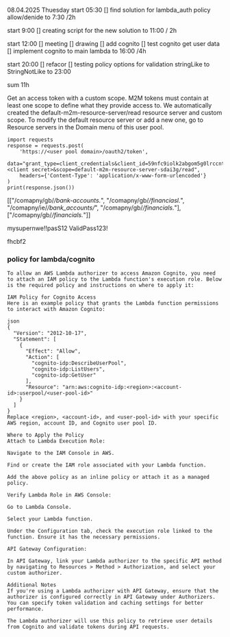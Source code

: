 

08.04.2025 Thuesday
start 05:30
[] find solution for lambda_auth policy allow/denide
to 7:30 /2h

start 9:00
[] creating script for the new solution
to 11:00 / 2h

start 12:00
[] meeting
[] drawing
[] add cognito
[] test cognito get user data
[] implement cognito to main lambda
to 16:00 /4h

start 20:00
[] refacor
[] testing policy options for validation stringLike to StringNotLike
to 23:00

sum 11h


Get an access token with a custom scope. M2M tokens must contain at least one scope to define what they provide access to. We automatically created the default-m2m-resource-server/read resource server and custom scope. To modify the default resource server or add a new one, go to Resource servers in the Domain menu of this user pool.

```
import requests
response = requests.post(
    'https://<user pool domain>/oauth2/token',
    data="grant_type=client_credentials&client_id=59nfc9iolk2abgom5g0lrccnt9&client_secret=<client secret>&scope=default-m2m-resource-server-sdai3g/read",
    headers={'Content-Type': 'application/x-www-form-urlencoded'}
)
print(response.json())
```



[["/comapny/gb/*/bank-accounts.*", "/comapny/gb/*/financiasl.*", "/comapny/ie/*/bank_accounts/*", "/comapny/gb/*/financials.*"],["/comapny/gb/*/financials.*"]]

mysupernwe!!pasS12
ValidPass123!

fhcbf2


### policy for lambda/cognito

```
To allow an AWS Lambda authorizer to access Amazon Cognito, you need to attach an IAM policy to the Lambda function's execution role. Below is the required policy and instructions on where to apply it:

IAM Policy for Cognito Access
Here is an example policy that grants the Lambda function permissions to interact with Amazon Cognito:

json
{
  "Version": "2012-10-17",
  "Statement": [
    {
      "Effect": "Allow",
      "Action": [
        "cognito-idp:DescribeUserPool",
        "cognito-idp:ListUsers",
        "cognito-idp:GetUser"
      ],
      "Resource": "arn:aws:cognito-idp:<region>:<account-id>:userpool/<user-pool-id>"
    }
  ]
}
Replace <region>, <account-id>, and <user-pool-id> with your specific AWS region, account ID, and Cognito user pool ID.

Where to Apply the Policy
Attach to Lambda Execution Role:

Navigate to the IAM Console in AWS.

Find or create the IAM role associated with your Lambda function.

Add the above policy as an inline policy or attach it as a managed policy.

Verify Lambda Role in AWS Console:

Go to Lambda Console.

Select your Lambda function.

Under the Configuration tab, check the execution role linked to the function. Ensure it has the necessary permissions.

API Gateway Configuration:

In API Gateway, link your Lambda authorizer to the specific API method by navigating to Resources > Method > Authorization, and select your custom authorizer.

Additional Notes
If you're using a Lambda authorizer with API Gateway, ensure that the authorizer is configured correctly in API Gateway under Authorizers. You can specify token validation and caching settings for better performance.

The Lambda authorizer will use this policy to retrieve user details from Cognito and validate tokens during API requests.
```